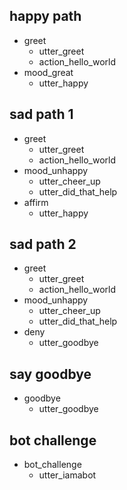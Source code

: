 ## happy path
* greet
  - utter_greet
  - action_hello_world
* mood_great
  - utter_happy

## sad path 1
* greet
  - utter_greet
  - action_hello_world
* mood_unhappy
  - utter_cheer_up
  - utter_did_that_help
* affirm
  - utter_happy

## sad path 2
* greet
  - utter_greet
  - action_hello_world
* mood_unhappy
  - utter_cheer_up
  - utter_did_that_help
* deny
  - utter_goodbye

## say goodbye
* goodbye
  - utter_goodbye

## bot challenge
* bot_challenge
  - utter_iamabot
